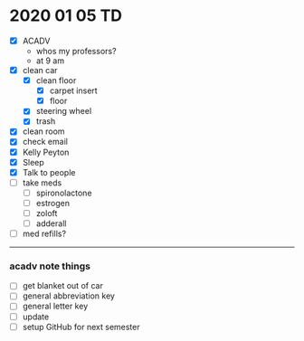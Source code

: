# 2020 01 05 TD

- [x] ACADV
  - whos my professors?
  - at 9 am
- [x] clean car
  - [x] clean floor
    - [x] carpet insert
	- [x] floor
  - [x] steering wheel
  - [x] trash
- [x] clean room
- [x] check email
- [x] Kelly Peyton
- [x] Sleep
- [x] Talk to people
- [ ] take meds
  - [ ] spironolactone
  - [ ] estrogen
  - [ ] zoloft
  - [ ] adderall
- [ ] med refills?

---

### acadv note things
- [ ] get blanket out of car
- [ ] general abbreviation key
- [ ] general letter key
- [ ] update
- [ ] setup GitHub for next semester
